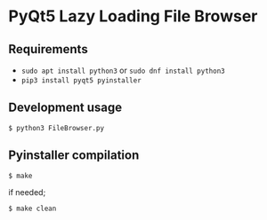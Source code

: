 # PyQt5 Lazy Loading File Browser

## Requirements
*  `sudo apt install python3` or `sudo dnf install python3`
*  `pip3 install pyqt5 pyinstaller`

## Development usage
`$ python3 FileBrowser.py`

## Pyinstaller compilation

`$ make `

if needed;

`$ make clean`